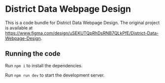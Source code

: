 
  # District Data Webpage Design

  This is a code bundle for District Data Webpage Design. The original project is available at https://www.figma.com/design/uSEKUTQpRhDsRNB7QLkPfE/District-Data-Webpage-Design.

  ## Running the code

  Run `npm i` to install the dependencies.

  Run `npm run dev` to start the development server.
  